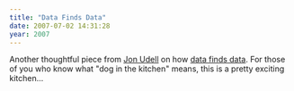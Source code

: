 ```yaml
---
title: "Data Finds Data"
date: 2007-07-02 14:31:28
year: 2007
---
```

Another thoughtful piece from <a href="http://blog.jonudell.net">Jon Udell</a> on how <a href="http://blog.jonudell.net/2007/07/02/data-finds-data-then-people-find-people/">data finds data</a>.  For those of you who know what "dog in the kitchen" means, this is a pretty exciting kitchen...
